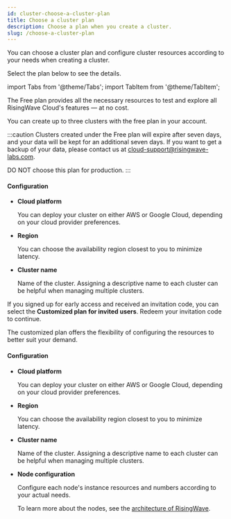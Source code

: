 ```yaml
---
id: cluster-choose-a-cluster-plan
title: Choose a cluster plan
description: Choose a plan when you create a cluster.
slug: /choose-a-cluster-plan
---
```


You can choose a cluster plan and configure cluster resources according to your needs when creating a cluster.

Select the plan below to see the details.

import Tabs from '@theme/Tabs';
import TabItem from '@theme/TabItem';

<Tabs>

<TabItem value="free" label="Free plan">

The Free plan provides all the necessary resources to test and explore all RisingWave Cloud's features — at no cost.

You can create up to three clusters with the free plan in your account.

:::caution
Clusters created under the Free plan will expire after seven days, and your data will be kept for an additional seven days. If you want to get a backup of your data, please contact us at cloud-support@risingwave-labs.com.

DO NOT choose this plan for production.
:::

#### **Configuration**

- **Cloud platform**
  
    You can deploy your cluster on either AWS or Google Cloud, depending on your cloud provider preferences.

- **Region**

    You can choose the availability region closest to you to minimize latency.

- **Cluster name**

    Name of the cluster. Assigning a descriptive name to each cluster can be helpful when managing multiple clusters.

</TabItem>

<TabItem value="customized" label="Customized plan">

If you signed up for early access and received an invitation code, you can select the **Customized plan for invited users**. Redeem your invitation code to continue.

The customized plan offers the flexibility of configuring the resources to better suit your demand.


#### **Configuration**

- **Cloud platform**
  
    You can deploy your cluster on either AWS or Google Cloud, depending on your cloud provider preferences.

- **Region**

    You can choose the availability region closest to you to minimize latency.

- **Cluster name**

    Name of the cluster. Assigning a descriptive name to each cluster can be helpful when managing multiple clusters.

- **Node configuration**

    Configure each node's instance resources and numbers according to your actual needs.
    
    To learn more about the nodes, see the [architecture of RisingWave](https://docs.risingwave.com/docs/current/architecture/).

</TabItem>

</Tabs>